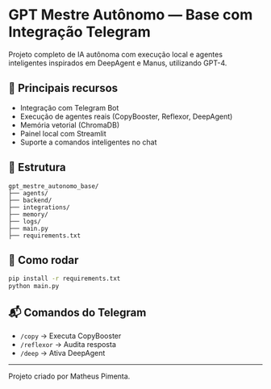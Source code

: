 # GPT Mestre Autônomo — Base com Integração Telegram

Projeto completo de IA autônoma com execução local e agentes inteligentes inspirados em DeepAgent e Manus, utilizando GPT-4.

## 🔧 Principais recursos
- Integração com Telegram Bot
- Execução de agentes reais (CopyBooster, Reflexor, DeepAgent)
- Memória vetorial (ChromaDB)
- Painel local com Streamlit
- Suporte a comandos inteligentes no chat

## 📁 Estrutura
```
gpt_mestre_autonomo_base/
├── agents/
├── backend/
├── integrations/
├── memory/
├── logs/
├── main.py
├── requirements.txt
```

## 🚀 Como rodar
```bash
pip install -r requirements.txt
python main.py
```

## 📬 Comandos do Telegram
- `/copy` → Executa CopyBooster
- `/reflexor` → Audita resposta
- `/deep` → Ativa DeepAgent

---

Projeto criado por Matheus Pimenta.